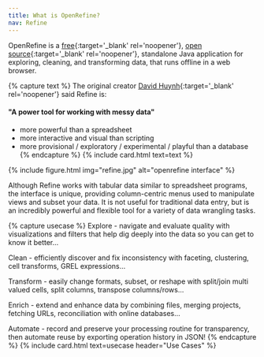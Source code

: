 ```yaml
---
title: What is OpenRefine?
nav: Refine
---
```


OpenRefine is a <span class="term">[free](https://www.gnu.org/philosophy/free-sw.en.html){:target='_blank' rel='noopener'}</span>, [open source](https://github.com/OpenRefine/OpenRefine){:target='_blank' rel='noopener'}, standalone Java application for <span class="term">exploring, cleaning, and transforming data</span>, that runs offline in a web browser. 

{% capture text %}
The original creator [David Huynh](http://web.archive.org/web/20141021040915/http://davidhuynh.net/spaces/nicar2011/tutorial.pdf){:target='_blank' rel='noopener'} said Refine is:

#### "A power tool for working with messy data"

- more powerful than a spreadsheet
- more interactive and visual than scripting
- more provisional / exploratory / experimental / playful than a database
{% endcapture %}
{% include card.html text=text %}

{% include figure.html img="refine.jpg" alt="openrefine interface" %}

Although Refine works with tabular data similar to spreadsheet programs, the interface is unique, providing column-centric menus used to manipulate views and subset your data.
It is not useful for traditional data entry, but is an incredibly powerful and flexible tool for a variety of data wrangling tasks.

{% capture usecase %}
<span class="term">Explore</span> - navigate and evaluate quality with visualizations and filters that help dig deeply into the data so you can get to know it better...

<span class="term">Clean</span> - efficiently discover and fix inconsistency with faceting, clustering, cell transforms, GREL expressions...

<span class="term">Transform</span> - easily change formats, subset, or reshape with split/join multi valued cells, split columns, transpose columns/rows...

<span class="term">Enrich</span> - extend and enhance data by combining files, merging projects, fetching URLs, reconciliation with online databases...

<span class="term">Automate</span> - record and preserve your processing routine for transparency, then automate reuse by exporting operation history in JSON!
{% endcapture %}
{% include card.html text=usecase header="Use Cases" %}


